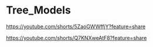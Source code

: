 # Tree_Models

https://youtube.com/shorts/5ZaoGWWffjY?feature=share

https://youtube.com/shorts/Q7KNXweAtF8?feature=share
